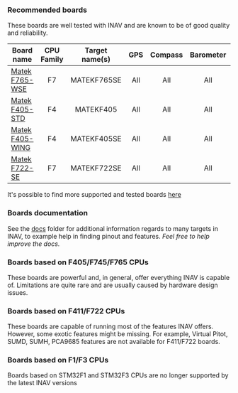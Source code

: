 ### Recommended boards

These boards are well tested with INAV and are known to be of good quality and reliability.

| Board name                | CPU Family | Target name(s)            | GPS  | Compass | Barometer      | Telemetry | RX                             | Blackbox             |
|---------------------------|:----------:|:-------------------------:|:----:|:-------:|:--------------:|:---------:|:------------------------------:|:--------------------:|
| [Matek F765-WSE](https://inavflight.com/shop/s/bg/1890404)       | F7 | MATEKF765SE | All  | All     | All      | All  | All | SERIAL, SD |
| [Matek F405-STD](https://inavflight.com/shop/p/MATEKF405STD)       | F4         | MATEKF405                | All  | All     | All            | All       | All                            | SERIAL, SD     |
| [Matek F405-WING](https://inavflight.com/shop/p/MATEKF405WING)       | F4         | MATEKF405SE                | All  | All     | All            | All       | All                            | SERIAL, SD     |
| [Matek F722-SE](https://inavflight.com/shop/p/MATEKF722SE)       | F7         | MATEKF722SE               | All  | All     | All            | All       | All                            | SERIAL, SD     |

It's possible to find more supported and tested boards [here](https://github.com/iNavFlight/inav/wiki/Welcome-to-INAV,-useful-links-and-products)
### Boards documentation

See the [docs](https://github.com/iNavFlight/inav/tree/master/docs) folder for additional information regards to many targets in INAV, to example help in finding pinout and features. _Feel free to help improve the docs._

### Boards based on F405/F745/F765 CPUs

These boards are powerful and, in general, offer everything INAV is capable of. Limitations are quite rare and are usually caused by hardware design issues.

### Boards based on F411/F722 CPUs

These boards are capable of running most of the features INAV offers. However, some exotic features might be missing. For example, Virtual Pitot, SUMD, SUMH, PCA9685 features are not available for F411/F722 boards.

### Boards based on F1/F3 CPUs

Boards based on STM32F1 and STM32F3 CPUs are no longer supported by the latest INAV versions